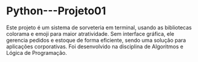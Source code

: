 # Python---Projeto01
Este projeto é um sistema de sorveteria em terminal, usando as bibliotecas colorama e emoji para maior atratividade. Sem interface gráfica, ele gerencia pedidos e estoque de forma eficiente, sendo uma solução para aplicações corporativas. Foi desenvolvido na disciplina de Algoritmos e Lógica de Programação.
